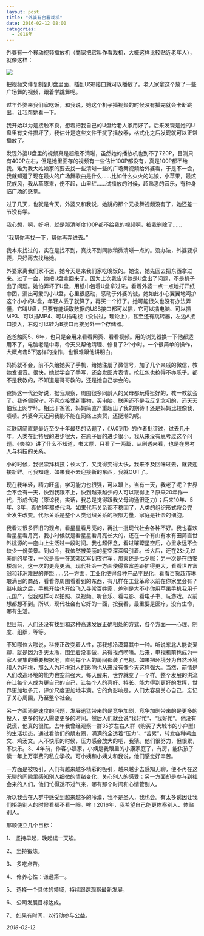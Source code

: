 ```yaml
---
layout: post
title: "外婆有台看戏机"
date: 2016-02-12 08:00
categories:
  - 2016年
---
```


外婆有一个移动视频播放机（商家把它叫作看戏机，大概这样比较贴近老年人），就像这样：

![](http://mmbiz.qpic.cn/mmbiz/cicG9K6Wf5FYYUKcgDwf0pZGfqvjZvL4iasu2UP7HdgjAHIMqBSRWAnvzhcia4obv2zD0TT85Dewj2k8EqkCHed5g/640?wx_fmt=jpeg&tp=webp&wxfrom=5&wx_lazy=1)

把视频文件复制到U盘里面，插到USB接口就可以播放了。老人家拿这个放了一些广场舞的视频，跟着学跳舞呢。

过年外婆来我们家吃饭，和我说，她这个机子播视频的时候没有播完就会卡断跳出，让我帮她看一下。

我开始以为是接触不良，想着把我自己的U盘给老人家用好了。后来发现是她的U盘里有文件损坏了，我估计是这些文件干扰了播放器，格式化之后发现就可以正常播放了。

发现外婆U盘里的视频真是超级不清晰，虽然她的播放机也到不了720P，目测只有400P左右，但是她里面存的视频有一些估计100P都没有，真是100P都不给我。难为我大姑娘家的要去找一些清晰一些的广场舞视频给外婆看，于是不一会，我就知道了现在最火的广场舞歌曲是什么……比如什么火火的姑娘，小苹果，最炫民族风，我从草原来，伤不起，山里红……试播放的时候，超熟悉的音乐，有种身临广场的感觉。

过了几天，也就是今天，外婆又和我说，她跳的那个元极舞视频没有了，她还差一节没有学。

我心想，啊，好吧，就是那清晰度100P都不给我的视频啊，被我删除了……

“我帮你再找一下，帮你再弄进去。”

我本来找过的，实在是找不到，真找不到同款稍微清晰一点的。没办法，外婆要求要，只好再去找给她。

外婆家离我们家不远，她今天是来我们家吃晚饭的。她说，她先回去把东西拿过来。过了一会，她把U盘拿回来了。因为上次我告诉她是U盘出了问题，不是机子出了问题。她怕弄坏了U盘，用纸巾包着U盘拿过来。看着外婆一点一点地打开纸巾团，漏出可爱的小U盘，心里很感动，感动于外婆的诚，她如此小心翼翼地呵护这个小小的U盘，年轻人丢了就算了，再买一个好了。她可能很久也没有办法弄懂，它叫U盘，只要有能读取数据的USB接口都可以插，它可以插电脑、可以插MP3、可以插MP4、可以插电视（没试过，理论上），甚至还有跳转器，左边A接口接入，右边可以转为B接口再接另外一个存储器。

爸爸触网5、6年，也只是会用来看看网页、看看视频。用的浏览器换一下他都适用不了，电脑老是中毒，今天又帮他清理、修复了2个小时。一个很简单的操作，大概点击5下这样的操作，也很难跟他讲明白。

妈妈就不会，前不久给她买了手机，给她注册了微信号，加了几个亲戚的微信，教她发语音。很快，她就学会了手写，还会发图片表情，抢红包也抢得不亦乐乎。都不是我教的，不知道是哥哥教的，还是她自己学会的。

爸妈这一代还好说，据我观察，周围很多同龄人的父母都玩得挺好的，教一教就会了。我爸偏保守，不喜欢接受新事物，买电脑、联网还不是我反复念叨的，还天天怕我上网学坏。相比于爸爸，妈妈简直严重超出了我的期待！还是妈妈比较像我，啧啧。外婆今天还问我能不能在网络上卖货，还挺潮的呢。

互联网简直是最近至少十年最热的话题了，《从0到1》的作者批评过，过去几十年，人类在比特层的进步很大，在原子层的进步很小。我从来没有思考过这个问题。《失控》讲了什么不知道，书太厚，只看了一两篇，从剧透来看，也是在思考人与科技的关系。

小的时候，我很崇拜科技；长大了，又觉得变得太快，我来不及回味过去，就要迎接新鲜。可我知道，如果我不去迎接新的东西，我就OUT了。

现在我年轻，精力旺盛，学习能力也很强，可以跟上。当有一天，我老了呢？世界会不会有一天，快到我跟不上，快到越来越少的人可以跟得上？原来20年作一代，形成代沟（原谅我，实话，我总是觉得跟我父母沟通很乏力）；后来10年、5年、3年，真怕1年都成代沟。如果代际关系都不稳固了，人类的组织形式将会完全发生改变。代际关系是整个人类组织关系的根部力量，家庭是社会的细胞。

我看过很多怀旧的观点，看星星看月亮的，再批一批现代社会各种不好。我也喜欢看星星看月亮，我小时候就是看星星看月亮长大的，还在一个有山有水有田简直世外桃源的一座山上生活过一段时间。我也超怀念，看过璀璨星空后，心里永远不会缺少一份美景。到如今，我依然被美丽的星空深深吸引着。长大后，还在2处见过美丽的星夜，一次是高一在某郊区军训夜行军，那天还是七夕呢；另一次是在西安楼观台，这一次的更亮更满。现代社会一方面使得贫富差距扩得更大，看看世界富翁和非洲难民的差距……另一方面，工业化使得各种产品平民化，看看百货超市琳琅满目的商品，看看你周围看看到的东西，有几样在工业革命以前在你家里会有？继电脑之后，手机开始也开始飞入寻常百姓家，差别是大不小你用苹果手机我用千元国产，但我照样可以拍照、录视频、听音乐、看电影、看电子书、玩游戏。以前想都想不到。所以，现代社会有它好的一面，按我看，最重要是医疗，没有生命，哪有生活。

但目前，人们还没有找到和这种高速发展正确相处的方式，各个方面——心理、制度、组织，等等。

不知哪位大咖说，科技正改变着人性，那我想冷漠算其中一种。听说东北人能说爱聊，就是因为冬天太冷，围坐着没事做，总得找点唠嗑。后来，电视机前也成为一家人聚集的重要根据地，直到每个人的房间都装了电视。如果把环境分为自然环境和人为环境，那么人为环境对人的影响也从来没有像今天这样强大。当然，前情是人们改造环境的能力也空前强大。每天醒来，世界就变了一个样。整个发展的洪流在让每个人成为更自己的自己，让每个人的喜好、特长、能力得到更好的发挥，世界更加地多元，评价尺度更加地丰满。它的负影响是，人们太容易关心自己，忘记了关心周围，乃至整个社会。

另一方面还是速度的问题，发展迅猛带来的是竞争加剧，竞争加剧带来的是更多的投入，更多的投入需要更多的时间。然后人们就会说“我好忙”、“我好忙”。他没有说谎，他真的很忙。去年我曾经观察一群35岁左右人群（购买了大城市的小户型）的生活状态，通过看他们的朋友圈，满满的全透着“压力”、“苦累”，转发各种鸡血文、鸡汤文。人不快乐的时候，压力感会放大的吧，我猜。他们很努力，但很累，不快乐。3、4年前，作客小姨家，小姨是我眼里的小康家庭了，有房，能供孩子读一年上万学费的私立学校。可小姨和小姨丈和我说，他们感觉好辛苦。

一方面是被吸引，人们有越来越多精彩的吸引，越来越少去感知无聊，便不再在这无聊的间隙里感知别人细微的情绪变化，关心别人的感受；另一方面却是参与到社会来的人们，他们忙得透不过气来，哪有那个时间和心情管别人。

所以我会在人群中感受到越来越多的冷漠，我不是圣人，我也会。有太多诱因让我们拒绝别人的时候看都不看一眼。唉！2016年，我希望自己能更体察别人、体贴别人。

那顺便立几个目标：

1、 坚持早起，晚起误一天唉。

2、 坚持锻炼。

3、 多吃点苦。

4、 修养心性：谦逊第一。

5、 选择一个具体的领域，持续跟踪观察最新发展。

6、 公司发展目标达成。

7、 如果有时间，以行动参与公益。

*2016-02-12*